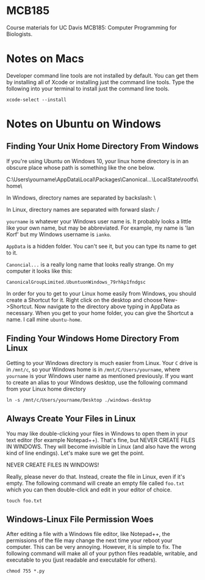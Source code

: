 MCB185
======

Course materials for UC Davis MCB185: Computer Programming for Biologists.

Notes on Macs
=============

Developer command line tools are not installed by default. You can get them by installing all of Xcode or installing just the command line tools. Type the following into your terminal to install just the command line tools.

	xcode-select --install

Notes on Ubuntu on Windows
==========================

## Finding Your Unix Home Directory From Windows ##

If you're using Ubuntu on Windows 10, your linux home directory is in an obscure place whose path is something like the one below.

C:\Users\yourname\AppData\Local\Packages\Canonical...\LocalState\rootfs\home\

In Windows, directory names are separated by backslash: \

In Linux, directory names are separated with forward slash: /

`yourname` is whatever your Windows user name is. It probably looks a little like your own name, but may be abbreviated. For example, my name is 'Ian Korf' but my Windows username is `ianko`.

`AppData` is a hidden folder. You can't see it, but you can type its name to get to it.

`Canoncial...` is a really long name that looks really strange. On my computer it looks like this:

	CanonicalGroupLimited.UbuntuonWindows_79rhkp1fndgsc

In order for you to get to your Linux home easily from Windows, you should create a Shortcut for it. Right click on the desktop and choose New->Shortcut. Now navigate to the directory above typing in AppData as necessary. When you get to your home folder, you can give the Shortcut a name. I call mine `ubuntu-home`.

## Finding Your Windows Home Directory From Linux ##

Getting to your Windows directory is much easier from Linux. Your `C` drive is in `/mnt/c`, so your Windows home is in `/mnt/C/Users/yourname`, where `yourname` is your Windows user name as mentioned previously. If you want to create an alias to your Windows desktop, use the following command from your Linux home directory

	ln -s /mnt/c/Users/yourname/Desktop ./windows-desktop

## Always Create Your Files in Linux ##

You may like double-clicking your files in Windows to open them in your text editor (for example Notepad++). That's fine, but NEVER CREATE FILES IN WINDOWS. They will become invisible in Linux (and also have the wrong kind of line endings). Let's make sure we get the point.

NEVER CREATE FILES IN WINDOWS!

Really, please never do that. Instead, create the file in Linux, even if it's empty. The following command will create an empty file called `foo.txt` which you can then double-click and edit in your editor of choice.

	touch foo.txt

## Windows-Linux File Permission Woes ##

After editing a file with a Windows file editor, like Notepad++, the permissions of the file may change the next time your reboot your computer. This can be very annoying. However, it is simple to fix. The following command will make all of your python files readable, writable, and executable to you (just readable and executable for others).

	chmod 755 *.py



